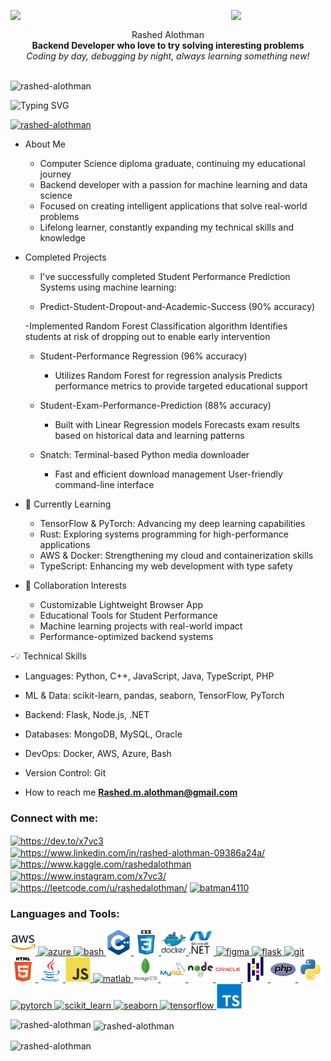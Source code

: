 <img align="left" src="https://user-images.githubusercontent.com/65187002/144930161-2f783401-8d27-4fdf-a2f7-cc0ba32f1f1f.gif" width="30%" style="display:inline;"><img align="right" src="https://user-images.githubusercontent.com/65187002/144930161-2f783401-8d27-4fdf-a2f7-cc0ba32f1f1f.gif" width="30%" style="display:inline;">
<br>
<div align="center">Rashed Alothman</div>
<div align="center">
  <strong>Backend Developer who love to try solving interesting problems</strong><br>
  <i>Coding by day, debugging by night, always learning something new!</i>
</div>
<br>
<p align="left">
  <img src="https://komarev.com/ghpvc/?username=rashed-alothman&label=Profile%20views&color=0e75b6&style=flat" alt="rashed-alothman" />
</p>

![Typing SVG](https://readme-typing-svg.herokuapp.com?lines=Hello+World!;Welcome+to+My+Profile;I+Code+in+Python,+JavaScript+and+More!&center=true&width=500&height=50)


<p align="left"> <a href="https://github-profile-trophy.vercel.app"><img src="https://github-profile-trophy.vercel.app/?username=rashed-alothman" alt="rashed-alothman" /></a> </p>



- About Me

   - Computer Science diploma graduate, continuing my educational journey
   - Backend developer with a passion for machine learning and data science
   - Focused on creating intelligent applications that solve real-world problems
   - Lifelong learner, constantly expanding my technical skills and knowledge

- Completed Projects
 
   - I've successfully completed Student Performance Prediction Systems using machine learning:

   - Predict-Student-Dropout-and-Academic-Success (90% accuracy)

    -Implemented Random Forest Classification algorithm
     Identifies students at risk of dropping out to enable early intervention


   - Student-Performance Regression (96% accuracy)

      - Utilizes Random Forest for regression analysis
        Predicts performance metrics to provide targeted educational support


   - Student-Exam-Performance-Prediction (88% accuracy)

      - Built with Linear Regression models
        Forecasts exam results based on historical data and learning patterns


   - Snatch: Terminal-based Python media downloader

     - Fast and efficient download management
       User-friendly command-line interface

- 🌱 Currently Learning

   - TensorFlow & PyTorch: Advancing my deep learning capabilities
   - Rust: Exploring systems programming for high-performance applications
   - AWS & Docker: Strengthening my cloud and containerization skills
   - TypeScript: Enhancing my web development with type safety

- 👯 Collaboration Interests

   - Customizable Lightweight Browser App
   - Educational Tools for Student Performance
   - Machine learning projects with real-world impact
   - Performance-optimized backend systems

-💡 Technical Skills

  - Languages:       Python, C++, JavaScript, Java, TypeScript, PHP
  - ML & Data:       scikit-learn, pandas, seaborn, TensorFlow, PyTorch
  - Backend:         Flask, Node.js, .NET
  - Databases:       MongoDB, MySQL, Oracle
  - DevOps:          Docker, AWS, Azure, Bash
  - Version Control: Git

-  How to reach me **Rashed.m.alothman@gmail.com**



<h3 align="left">Connect with me:</h3>
<p align="left">
<a href="https://dev.to/https://dev.to/x7vc3" target="blank"><img align="center" src="https://raw.githubusercontent.com/rahuldkjain/github-profile-readme-generator/master/src/images/icons/Social/devto.svg" alt="https://dev.to/x7vc3" height="30" width="40" /></a>
<a href="https://linkedin.com/in/https://www.linkedin.com/in/rashed-alothman-09386a24a/" target="blank"><img align="center" src="https://raw.githubusercontent.com/rahuldkjain/github-profile-readme-generator/master/src/images/icons/Social/linked-in-alt.svg" alt="https://www.linkedin.com/in/rashed-alothman-09386a24a/" height="30" width="40" /></a>
<a href="https://kaggle.com/https://www.kaggle.com/rashedalothman" target="blank"><img align="center" src="https://raw.githubusercontent.com/rahuldkjain/github-profile-readme-generator/master/src/images/icons/Social/kaggle.svg" alt="https://www.kaggle.com/rashedalothman" height="30" width="40" /></a>
<a href="https://instagram.com/https://www.instagram.com/x7vc3/" target="blank"><img align="center" src="https://raw.githubusercontent.com/rahuldkjain/github-profile-readme-generator/master/src/images/icons/Social/instagram.svg" alt="https://www.instagram.com/x7vc3/" height="30" width="40" /></a>
<a href="https://www.leetcode.com/https://leetcode.com/u/rashedalothman/" target="blank"><img align="center" src="https://raw.githubusercontent.com/rahuldkjain/github-profile-readme-generator/master/src/images/icons/Social/leet-code.svg" alt="https://leetcode.com/u/rashedalothman/" height="30" width="40" /></a>
<a href="https://discord.gg/batman4110" target="blank"><img align="center" src="https://raw.githubusercontent.com/rahuldkjain/github-profile-readme-generator/master/src/images/icons/Social/discord.svg" alt="batman4110" height="30" width="40" /></a>
</p>

<h3 align="left">Languages and Tools:</h3>
<p align="left"> <a href="https://aws.amazon.com" target="_blank" rel="noreferrer"> <img src="https://raw.githubusercontent.com/devicons/devicon/master/icons/amazonwebservices/amazonwebservices-original-wordmark.svg" alt="aws" width="40" height="40"/> </a> <a href="https://azure.microsoft.com/en-in/" target="_blank" rel="noreferrer"> <img src="https://www.vectorlogo.zone/logos/microsoft_azure/microsoft_azure-icon.svg" alt="azure" width="40" height="40"/> </a> <a href="https://www.gnu.org/software/bash/" target="_blank" rel="noreferrer"> <img src="https://www.vectorlogo.zone/logos/gnu_bash/gnu_bash-icon.svg" alt="bash" width="40" height="40"/> </a> <a href="https://www.w3schools.com/cpp/" target="_blank" rel="noreferrer"> <img src="https://raw.githubusercontent.com/devicons/devicon/master/icons/cplusplus/cplusplus-original.svg" alt="cplusplus" width="40" height="40"/> </a> <a href="https://www.w3schools.com/css/" target="_blank" rel="noreferrer"> <img src="https://raw.githubusercontent.com/devicons/devicon/master/icons/css3/css3-original-wordmark.svg" alt="css3" width="40" height="40"/> </a> <a href="https://www.docker.com/" target="_blank" rel="noreferrer"> <img src="https://raw.githubusercontent.com/devicons/devicon/master/icons/docker/docker-original-wordmark.svg" alt="docker" width="40" height="40"/> </a> <a href="https://dotnet.microsoft.com/" target="_blank" rel="noreferrer"> <img src="https://raw.githubusercontent.com/devicons/devicon/master/icons/dot-net/dot-net-original-wordmark.svg" alt="dotnet" width="40" height="40"/> </a> <a href="https://www.figma.com/" target="_blank" rel="noreferrer"> <img src="https://www.vectorlogo.zone/logos/figma/figma-icon.svg" alt="figma" width="40" height="40"/> </a> <a href="https://flask.palletsprojects.com/" target="_blank" rel="noreferrer"> <img src="https://www.vectorlogo.zone/logos/pocoo_flask/pocoo_flask-icon.svg" alt="flask" width="40" height="40"/> </a> <a href="https://git-scm.com/" target="_blank" rel="noreferrer"> <img src="https://www.vectorlogo.zone/logos/git-scm/git-scm-icon.svg" alt="git" width="40" height="40"/> </a> <a href="https://www.w3.org/html/" target="_blank" rel="noreferrer"> <img src="https://raw.githubusercontent.com/devicons/devicon/master/icons/html5/html5-original-wordmark.svg" alt="html5" width="40" height="40"/> </a> <a href="https://www.java.com" target="_blank" rel="noreferrer"> <img src="https://raw.githubusercontent.com/devicons/devicon/master/icons/java/java-original.svg" alt="java" width="40" height="40"/> </a> <a href="https://developer.mozilla.org/en-US/docs/Web/JavaScript" target="_blank" rel="noreferrer"> <img src="https://raw.githubusercontent.com/devicons/devicon/master/icons/javascript/javascript-original.svg" alt="javascript" width="40" height="40"/> </a> <a href="https://www.mathworks.com/" target="_blank" rel="noreferrer"> <img src="https://upload.wikimedia.org/wikipedia/commons/2/21/Matlab_Logo.png" alt="matlab" width="40" height="40"/> </a> <a href="https://www.mongodb.com/" target="_blank" rel="noreferrer"> <img src="https://raw.githubusercontent.com/devicons/devicon/master/icons/mongodb/mongodb-original-wordmark.svg" alt="mongodb" width="40" height="40"/> </a> <a href="https://www.mysql.com/" target="_blank" rel="noreferrer"> <img src="https://raw.githubusercontent.com/devicons/devicon/master/icons/mysql/mysql-original-wordmark.svg" alt="mysql" width="40" height="40"/> </a> <a href="https://nodejs.org" target="_blank" rel="noreferrer"> <img src="https://raw.githubusercontent.com/devicons/devicon/master/icons/nodejs/nodejs-original-wordmark.svg" alt="nodejs" width="40" height="40"/> </a> <a href="https://www.oracle.com/" target="_blank" rel="noreferrer"> <img src="https://raw.githubusercontent.com/devicons/devicon/master/icons/oracle/oracle-original.svg" alt="oracle" width="40" height="40"/> </a> <a href="https://pandas.pydata.org/" target="_blank" rel="noreferrer"> <img src="https://raw.githubusercontent.com/devicons/devicon/2ae2a900d2f041da66e950e4d48052658d850630/icons/pandas/pandas-original.svg" alt="pandas" width="40" height="40"/> </a> <a href="https://www.php.net" target="_blank" rel="noreferrer"> <img src="https://raw.githubusercontent.com/devicons/devicon/master/icons/php/php-original.svg" alt="php" width="40" height="40"/> </a> <a href="https://www.python.org" target="_blank" rel="noreferrer"> <img src="https://raw.githubusercontent.com/devicons/devicon/master/icons/python/python-original.svg" alt="python" width="40" height="40"/> </a> <a href="https://pytorch.org/" target="_blank" rel="noreferrer"> <img src="https://www.vectorlogo.zone/logos/pytorch/pytorch-icon.svg" alt="pytorch" width="40" height="40"/> </a> <a href="https://scikit-learn.org/" target="_blank" rel="noreferrer"> <img src="https://upload.wikimedia.org/wikipedia/commons/0/05/Scikit_learn_logo_small.svg" alt="scikit_learn" width="40" height="40"/> </a> <a href="https://seaborn.pydata.org/" target="_blank" rel="noreferrer"> <img src="https://seaborn.pydata.org/_images/logo-mark-lightbg.svg" alt="seaborn" width="40" height="40"/> </a> <a href="https://www.tensorflow.org" target="_blank" rel="noreferrer"> <img src="https://www.vectorlogo.zone/logos/tensorflow/tensorflow-icon.svg" alt="tensorflow" width="40" height="40"/> </a> <a href="https://www.typescriptlang.org/" target="_blank" rel="noreferrer"> <img src="https://raw.githubusercontent.com/devicons/devicon/master/icons/typescript/typescript-original.svg" alt="typescript" width="40" height="40"/> </a> </p>


<p><img align="left" src="https://github-readme-stats.vercel.app/api/top-langs?username=rashed-alothman&show_icons=true&locale=en&layout=compact&theme=dark" alt="rashed-alothman" /></p>
<p>&nbsp;<img align="center" src="https://github-readme-stats.vercel.app/api?username=rashed-alothman&show_icons=true&locale=en&theme=dark" alt="rashed-alothman" /></p>
<p><img align="center" src="https://github-readme-streak-stats.herokuapp.com/?user=rashed-alothman&theme=dark" alt="rashed-alothman" /></p>
